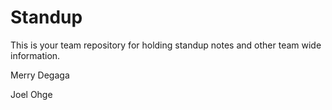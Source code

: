 # Standup

This is your team repository for holding standup notes and other team wide information. 

Merry Degaga

Joel Ohge